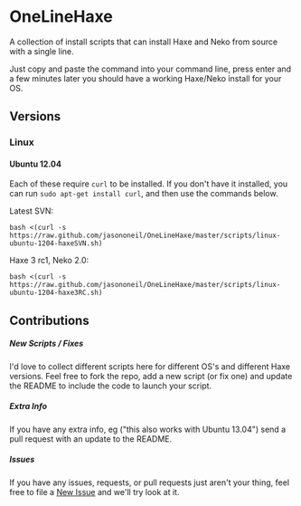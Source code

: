OneLineHaxe
===========

A collection of install scripts that can install Haxe and Neko from source with a single line.

Just copy and paste the command into your command line, press enter and a few minutes later you should have a working Haxe/Neko install for your OS.

Versions
--------

### Linux

#### Ubuntu 12.04

Each of these require `curl` to be installed.  If you don't have it installed, you can run `sudo apt-get install curl`, and then use the commands below.

Latest SVN:

    bash <(curl -s https://raw.github.com/jasononeil/OneLineHaxe/master/scripts/linux-ubuntu-1204-haxeSVN.sh)

Haxe 3 rc1, Neko 2.0:

    bash <(curl -s https://raw.github.com/jasononeil/OneLineHaxe/master/scripts/linux-ubuntu-1204-haxe3RC.sh)

Contributions
-------------

##### New Scripts / Fixes

I'd love to collect different scripts here for different OS's and different Haxe versions.  Feel free to fork the repo, add a new script (or fix one) and update the README to include the code to launch your script.

##### Extra Info

If you have any extra info, eg ("this also works with Ubuntu 13.04") send a pull request with an update to the README.

##### Issues

If you have any issues, requests, or pull requests just aren't your thing, feel free to file a [New Issue](https://github.com/jasononeil/OneLineHaxe/issues/new) and we'll try look at it.